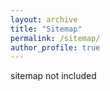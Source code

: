 ```yaml
---
layout: archive
title: "Sitemap"
permalink: /sitemap/
author_profile: true
---
```

sitemap not included 
